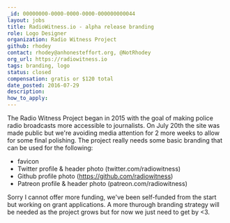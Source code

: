 ```yaml
---
_id: 00000000-0000-0000-0000-000000000044
layout: jobs
title: RadioWitness.io - alpha release branding
role: Logo Designer
organization: Radio Witness Project
github: rhodey
contact: rhodey@anhonesteffort.org, @NotRhodey
org_url: https://radiowitness.io
tags: branding, logo
status: closed
compensation: gratis or $120 total
date_posted: 2016-07-29
description:
how_to_apply:
---
```

The Radio Witness Project began in 2015 with the goal of making police radio broadcasts more accessible to journalists.
On July 20th the site was made public but we're avoiding media attention for 2 more weeks to allow for some final polishing.
The project really needs some basic branding that can be used for the following:
  + favicon
  + Twitter profile & header photo (twitter.com/radiowitness)
  + Github profile photo (https://github.com/radiowitness)
  + Patreon profile & header photo (patreon.com/radiowitness)

Sorry I cannot offer more funding, we've been self-funded from the start but working on grant applications.
A more thurough branding strategy will be needed as the project grows but for now we just need to get by <3.
